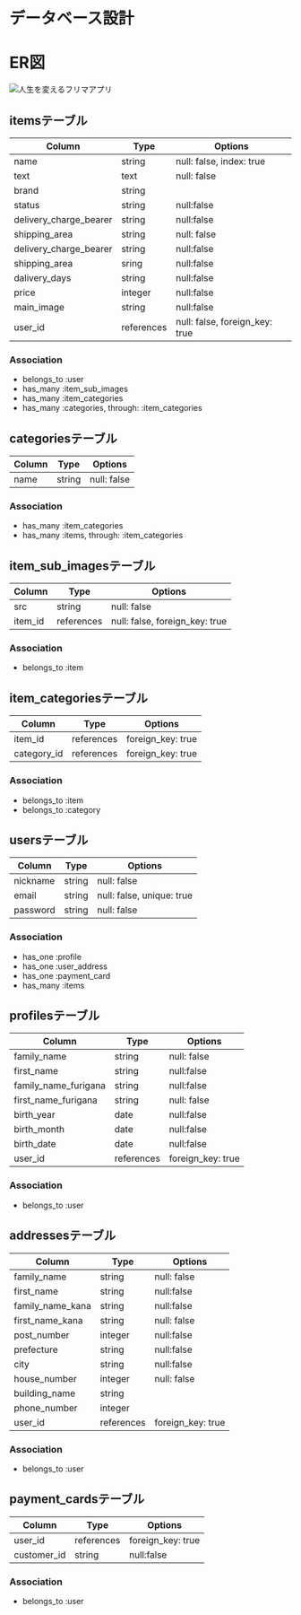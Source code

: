 # データベース設計

# ER図
![人生を変えるフリマアプリ](https://user-images.githubusercontent.com/60055417/82395920-8f14f800-9a87-11ea-9e0c-c43ab24c968a.png)

## itemsテーブル
|Column|Type|Options|
|------|----|-------|
|name|string|null: false, index: true|
|text|text|null: false|
|brand|string||
|status|string|null:false|
|delivery_charge_bearer|string|null:false|
|shipping_area|string|null: false|
|delivery_charge_bearer|string|null:false|
|shipping_area|sring|null:false|
|dalivery_days|string|null:false|
|price|integer|null:false|
|main_image|string|null:false|
|user_id|references|null: false, foreign_key: true|

### Association
- belongs_to :user
- has_many :item_sub_images
- has_many :item_categories
- has_many :categories, through: :item_categories


## categoriesテーブル
|Column|Type|Options|
|------|----|-------|
|name|string|null: false|

### Association
- has_many :item_categories
- has_many :items, through: :item_categories


## item_sub_imagesテーブル
|Column|Type|Options|
|------|----|-------|
|src|string|null: false|
|item_id|references|null: false, foreign_key: true|

### Association
- belongs_to :item


## item_categoriesテーブル
|Column|Type|Options|
|------|----|-------|
|item_id|references|foreign_key: true|
|category_id|references|foreign_key: true|

### Association
- belongs_to :item
- belongs_to :category


## usersテーブル
|Column|Type|Options|
|------|----|-------|
|nickname|string|null: false|
|email|string|null: false, unique: true|
|password|string|null: false|

### Association
- has_one :profile
- has_one :user_address
- has_one :payment_card
- has_many :items


## profilesテーブル
|Column|Type|Options|
|------|----|-------|
|family_name|string|null: false|
|first_name|string|null:false|
|family_name_furigana|string|null:false|
|first_name_furigana|string|null: false|
|birth_year|date|null:false|
|birth_month|date|null:false|
|birth_date|date|null:false|
|user_id|references|foreign_key: true|

### Association
- belongs_to :user


## addressesテーブル
|Column|Type|Options|
|------|----|-------|
|family_name|string|null: false|
|first_name|string|null:false|
|family_name_kana|string|null:false|
|first_name_kana|string|null: false|
|post_number|integer|null:false|
|prefecture|string|null:false|
|city|string|null:false|
|house_number|integer|null: false|
|building_name|string||
|phone_number|integer||
|user_id|references|foreign_key: true|

### Association
- belongs_to :user

## payment_cardsテーブル
|Column|Type|Options|
|------|----|-------|
|user_id|references|foreign_key: true|
|customer_id|string|null:false|

### Association
- belongs_to :user